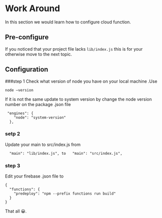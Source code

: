 # Work Around
In this section we would learn how to configure cloud function.


## Pre-configure

If you noticed that your project file lacks `lib/index.js` this is for your otherwise move to the next topic.


## Configuration

###step 1 
 Check what version of node you have on your local machine .Use


```
node —version
```
If it is not the same update to  system version by change the node version number on the package .json file

```
 "engines": {
    "node": "system-version"
  },
```

### setp 2

Update your main to src/index.js from 

```
  "main": "lib/index.js", to   "main": "src/index.js",

```

### step 3
Edit  your firebase .json file to 

```
{
  "functions": {
    "predeploy": "npm --prefix functions run build"
  }
}
```
 That all 😀.